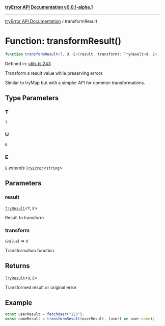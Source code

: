 [**tryError API Documentation v0.0.1-alpha.1**](../index.md)

---

[tryError API Documentation](../index.md) / transformResult

# Function: transformResult()

```ts
function transformResult<T, U, E>(result, transform): TryResult<U, E>;
```

Defined in: [utils.ts:243](https://github.com/oconnorjohnson/try-error/blob/e3ae0308069a4fba073f4543d527ad76373db795/src/utils.ts#L243)

Transform a result value while preserving errors

Similar to tryMap but with a simpler API for common transformations.

## Type Parameters

### T

`T`

### U

`U`

### E

`E` _extends_ [`TryError`](../interfaces/TryError.md)\<`string`\>

## Parameters

### result

[`TryResult`](../type-aliases/TryResult.md)\<`T`, `E`\>

Result to transform

### transform

(`value`) => `U`

Transformation function

## Returns

[`TryResult`](../type-aliases/TryResult.md)\<`U`, `E`\>

Transformed result or original error

## Example

```typescript
const userResult = fetchUser("123");
const nameResult = transformResult(userResult, (user) => user.name);
```
